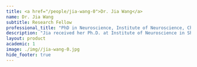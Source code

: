 ```yaml
---
title: <a href="/people/jia-wang-0">Dr. Jia Wang</a>
name: Dr. Jia Wang
subtitle: Research Fellow
professional_title: "PhD in Neuroscience, Institute of Neuroscience, Chinese Academy of Sciences, Postdoctoral Fellow (2015-2017), Associate Investigator, BIOPIC/ICG, Peking University, China"  # Joined professional titles
description: "Jia received her Ph.D. at Institute of Neuroscience in Shanghai, China.  She is interested in applying bioinformatics analysis to better understand human neurological disorders.She is now an associate investigator at BIOPIC/ICG in Perking University, working on single cell genomics."
layout: product
academic: 1
image: ./img//jia-wang-0.jpg
hide_footer: true
---
```

